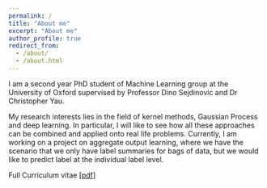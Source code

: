 ```yaml
---
permalink: /
title: "About me"
excerpt: "About me"
author_profile: true
redirect_from: 
  - /about/
  - /about.html
---
```


I am a second year PhD student of Machine Learning group at the University of Oxford supervised by Professor Dino Sejdinovic and Dr Christopher Yau. 

My research interests lies in the field of kernel methods, Gaussian Process and deep learning. In particular, I will like to see how all these approaches can be combined and applied onto real life problems. Currently, I am working on a project on aggregate output learning, where we have the scenario that we only have label summaries for bags of data, but we would like to predict label at the individual label level.

Full Curriculum vitae [[pdf](law.pdf)]

